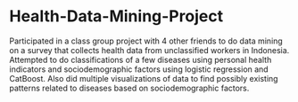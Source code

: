 # Health-Data-Mining-Project
Participated in a class group project with 4 other friends to do data mining on a survey that collects health data from unclassified workers in Indonesia. Attempted to do classifications of a few diseases using personal health indicators and sociodemographic factors using logistic regression and CatBoost. Also did multiple visualizations of data to find possibly existing patterns related to diseases based on sociodemographic factors.
